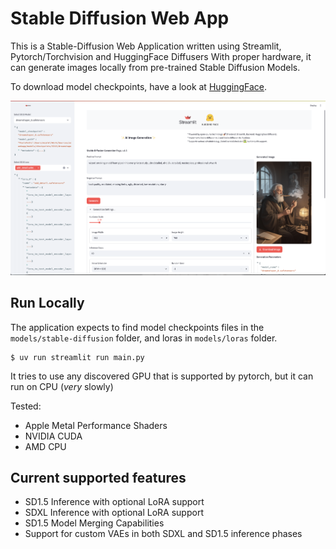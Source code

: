 # Stable Diffusion Web App

This is a Stable-Diffusion Web Application written using Streamlit, Pytorch/Torchvision and HuggingFace Diffusers
With proper hardware, it can generate images locally from pre-trained Stable Diffusion Models.

To download model checkpoints, have a look at [HuggingFace](https://huggingface.co/models?pipeline_tag=text-to-image&library=safetensors&sort=trending).

![app](assets/app.png)

## Run Locally

The application expects to find model checkpoints files in the `models/stable-diffusion` folder, and loras in `models/loras` folder.

```
$ uv run streamlit run main.py
```

It tries to use any discovered GPU that is supported by pytorch, but it can run on CPU (*very* slowly)

Tested:
- Apple Metal Performance Shaders
- NVIDIA CUDA
- AMD CPU

## Current supported features

- SD1.5 Inference with optional LoRA support
- SDXL Inference with optional LoRA support
- SD1.5 Model Merging Capabilities
- Support for custom VAEs in both SDXL and SD1.5 inference phases
